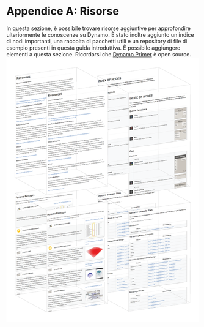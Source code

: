 

# Appendice A: Risorse

In questa sezione, è possibile trovare risorse aggiuntive per approfondire ulteriormente le conoscenze su Dynamo. È stato inoltre aggiunto un indice di nodi importanti, una raccolta di pacchetti utili e un repository di file di esempio presenti in questa guida introduttiva. È possibile aggiungere elementi a questa sezione. Ricordarsi che [Dynamo Primer](https://github.com/DynamoDS/DynamoPrimer) è open source. ![IMMAGINE](images/A/a-cover.png)

